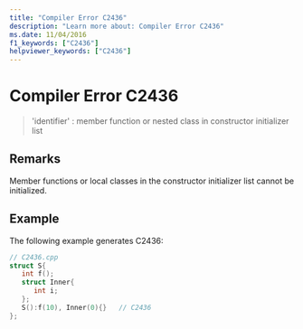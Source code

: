 ```yaml
---
title: "Compiler Error C2436"
description: "Learn more about: Compiler Error C2436"
ms.date: 11/04/2016
f1_keywords: ["C2436"]
helpviewer_keywords: ["C2436"]
---
```

# Compiler Error C2436

> 'identifier' : member function or nested class in constructor initializer list

## Remarks

Member functions or local classes in the constructor initializer list cannot be initialized.

## Example

The following example generates C2436:

```cpp
// C2436.cpp
struct S{
   int f();
   struct Inner{
      int i;
   };
   S():f(10), Inner(0){}   // C2436
};
```
